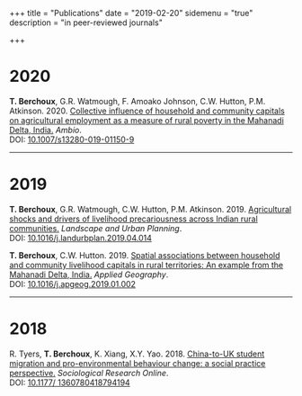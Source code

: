 +++
title = "Publications"
date = "2019-02-20"
sidemenu = "true"
description = "in peer-reviewed journals"

+++

# 2020

__T. Berchoux__, G.R. Watmough, F. Amoako Johnson, C.W. Hutton, P.M. Atkinson. 2020. [Collective influence of household and community capitals on agricultural employment as a measure of rural poverty in the Mahanadi Delta, India.](/pdf/2020_AMBIO.pdf) _Ambio_. <br>
DOI: [10.1007/s13280-019-01150-9](https://doi.org/10.1007/s13280-019-01150-9)

---

# 2019

__T. Berchoux__, G.R. Watmough, C.W. Hutton, P.M. Atkinson. 2019. [Agricultural shocks and drivers of livelihood precariousness across Indian rural communities.](/pdf/2019_LAND.pdf) _Landscape and Urban Planning_. <br>
DOI: [10.​1016/​j.​landurbplan.​2019.​04.​014](https://doi.org/10.1016/j.landurbplan.2019.04.014)

__T. Berchoux__, C.W. Hutton. 2019. [Spatial associations between household and community livelihood capitals in rural territories: An example from the Mahanadi Delta, India.](/pdf/2019_JAPG.pdf) _Applied Geography_. <br>
DOI: [10.1016/j.apgeog.2019.01.002](https://doi.org/10.1016/j.apgeog.2019.01.002)

---

# 2018

R. Tyers, __T. Berchoux__, K. Xiang, X.Y. Yao. 2018. [China-to-UK student migration and pro-environmental behaviour change: a social practice perspective.](/pdf/2018_SRO.pdf) _Sociological Research Online_. <br>
DOI: [10.1177/ 1360780418794194](https://doi.org/10.1177/1360780418794194)

